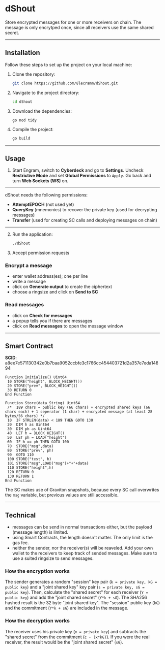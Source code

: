 # dShout

Store encrypted messages for one or more receivers on chain.
The message is only encrytped once, since all receivers use the same shared secret.

---

## Installation

Follow these steps to set up the project on your local machine:

1. Clone the repository:

   ```sh
   git clone https://github.com/8lecramm/dShout.git
   ```

2. Navigate to the project directory:

   ```sh
   cd dShout
   ```

3. Download the dependencies:

   ```sh
   go mod tidy
   ```

4. Compile the project:

   ```sh
   go build
   ```

---

## Usage

1. Start Engram, switch to **Cyberdeck** and go to **Settings**.
Uncheck **Restrictive Mode** and set **Global Permissions** to `Apply`. 
Go back and turn **Web Sockets (WS)** on.
---
dShout needs the following permissions:

- **AttemptEPOCH** (not used yet)
- **QueryKey** (mnemonics) to recover the private key (used for decrypting messages)
- **Transfer** (used for creating SC calls and deploying messages on chain)
---
2. Run the application:

   ```sh
   ./dShout
   ```

3. Accept permission requests

### Encrypt a message
- enter wallet address(es); one per line
- write  a message
- click on **Generate output** to create the ciphertext
- choose a ringsize and click on **Send to SC**

### Read messages
- click on **Check for messages**
- a popup tells you if there are messages
- click on **Read messages** to open the message window

---

## Smart Contract

**SCID**: a8ee7e571130342e0b7baa9052ccbfe3c1766cc454403721d2a357e7eda14894

```
Function Initialize() Uint64
 10 STORE("height", BLOCK_HEIGHT())
 20 STORE("prev", BLOCK_HEIGHT())
 30 RETURN 0 
End Function 

Function Store(data String) Uint64
 /*  189 chars = public key (66 chars) + encrypted shared keys (66 chars each) + 1 seperator (1 char) + encrypted message (at least 28 bytes/56 chars) */
 10  IF STRLEN(data) < 189 THEN GOTO 130
 20  DIM h as Uint64
 30  DIM ph as Uint64
 40  LET h = BLOCK_HEIGHT()
 50  LET ph = LOAD("height")
 60  IF h == ph THEN GOTO 100
 70  STORE("msg",data)
 80  STORE("prev", ph)
 90  GOTO 110
 100 STORE("test", h)
 101 STORE("msg",LOAD("msg")+"+"+data)
 110 STORE("height",h)
 120 RETURN 0
 130 RETURN 1
End Function
```

The SC makes use of Graviton snapshots, because every SC call overwrites the `msg` variable, but previous values are still accessible.

---

## Technical

- messages can be send in normal transactions either, but the payload (message length) is limited.
- using Smart Contracts, the length doesn't matter. The only limit is the gas fee.
- neither the sender, nor the receiver(s) will be reaveled. Add your own wallet to the receivers to keep track of sended messages. Make sure to use a suited ringsize to send messages.

### How the encryption works

The sender generates a random "session" key pair (`k = private key, kG = public key`) and a "joint shared key" key pair (`s = private key, sG = public key`).
Then, calculate the "shared secret" for each receiver (`Y = public key`) and add the "joint shared secret" (`Y*k + sG`). 
The SHA256 hashed result is the 32 byte "joint shared key". 
The "session" public key (`kG`) and the commitment (`Y*k + sG`) are included in the message.

### How the decryption works

The receiver uses his private key (`x = private key`) and subtracts the "shared secret" from the commitment (` c - (x*kG) `).
If you were the real receiver, the result would be the "joint shared secret" (`sG`).
